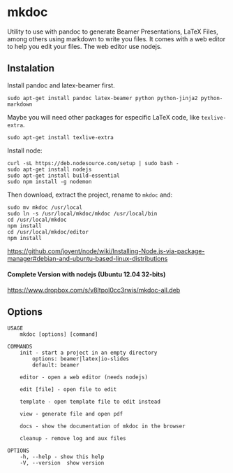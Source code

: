 mkdoc
=====

Utility to use with pandoc to generate Beamer Presentations, LaTeX Files, among others
using markdown to write you files. It comes with a web editor to help you edit your files.
The web editor use nodejs.

Instalation
-----------

Install pandoc and latex-beamer first.

    sudo apt-get install pandoc latex-beamer python python-jinja2 python-markdown

Maybe you will need other packages for especific LaTeX code, like `texlive-extra`.

    sudo apt-get install texlive-extra

Install node:

    curl -sL https://deb.nodesource.com/setup | sudo bash -
    sudo apt-get install nodejs
    sudo apt-get install build-essential
    sudo npm install -g nodemon

Then download, extract the project, rename to `mkdoc` and:

    sudo mv mkdoc /usr/local
	sudo ln -s /usr/local/mkdoc/mkdoc /usr/local/bin
    cd /usr/local/mkdoc
    npm install
    cd /usr/local/mkdoc/editor
    npm install

<https://github.com/joyent/node/wiki/Installing-Node.js-via-package-manager#debian-and-ubuntu-based-linux-distributions>

#### Complete Version with nodejs (Ubuntu 12.04 32-bits)

<https://www.dropbox.com/s/v8ltpol0cc3rwis/mkdoc-all.deb>

Options
-------

    USAGE
        mkdoc [options] [command]

    COMMANDS
        init - start a project in an empty directory
            options: beamer|latex|io-slides
            default: beamer

        editor - open a web editor (needs nodejs)

        edit [file] - open file to edit

        template - open template file to edit instead

        view - generate file and open pdf

        docs - show the documentation of mkdoc in the browser

        cleanup - remove log and aux files

    OPTIONS
        -h, --help - show this help
        -V, --version  show version
